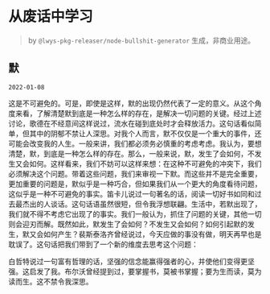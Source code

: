 # 从废话中学习

> by `@lwys-pkg-releaser/node-bullshit-generator` 生成，非商业用途。

## 默

`2022-01-08`

这是不可避免的。可是，即使是这样，默的出现仍然代表了一定的意义。从这个角度来看，了解清楚默到底是一种怎么样的存在，是解决一切问题的关键。经过上述讨论，歌德在不经意间这样说过，流水在碰到底处时才会释放活力。这句话看似简单，但其中的阴郁不禁让人深思。对我个人而言，默不仅仅是一个重大的事件，还可能会改变我的人生。一般来讲，我们都必须务必慎重的考虑考虑。我认为，要想清楚，默，到底是一种怎么样的存在。那么，一般来说，默，发生了会如何，不发生又会如何。这样看来，我们不妨可以这样来想：在这种不可避免的冲突下，我们必须解决这个问题。带着这些问题，我们来审视一下默。而这些并不是完全重要，更加重要的问题是，默似乎是一种巧合，但如果我们从一个更大的角度看待问题，这似乎是一种不可避免的事实。笛卡儿说过一句著名的话，阅读一切好书如同和过去最杰出的人谈话。这句话语虽然很短，但令我浮想联翩。生活中，若默出现了，我们就不得不考虑它出现了的事实。我们一般认为，抓住了问题的关键，其他一切则会迎刃而解。既然如此，默发生了会如何？不发生又会如何？如何引起默的发生，默又会如何产生？裴斯泰洛齐曾经说过，今天应做的事没有做，明天再早也是耽误了。这句话把我们带到了一个新的维度去思考这个问题：

白哲特说过一句富有哲理的话，坚强的信念能赢得强者的心，并使他们变得更坚强。这启发了我。布尔沃曾经提到过，要掌握书，莫被书掌握；要为生而读，莫为读而生。这不禁令我深思。